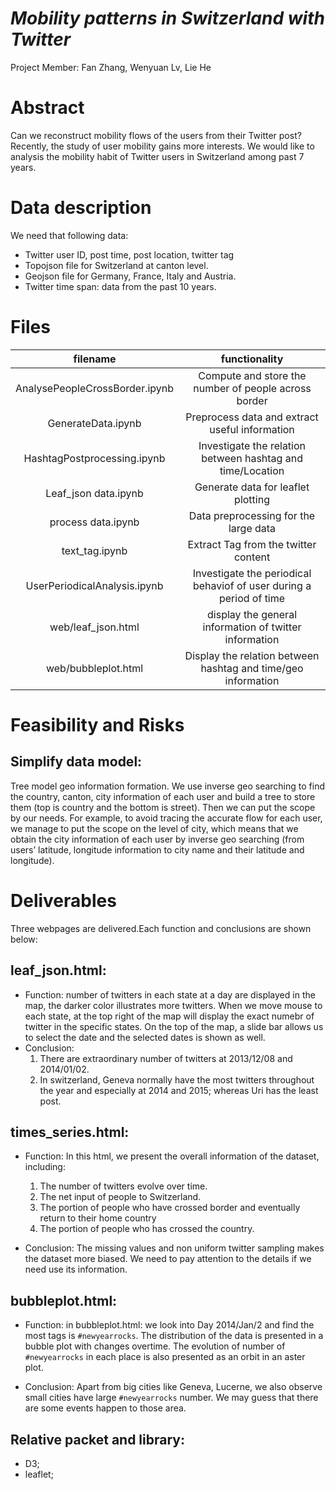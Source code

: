 # *Mobility patterns in Switzerland with Twitter*
Project Member: Fan Zhang, Wenyuan Lv, Lie He

# Abstract
Can we reconstruct mobility flows of the users from their Twitter post? Recently, the study of user mobility gains more interests. We would like to analysis the mobility habit of Twitter users in Switzerland among past 7 years. 

# Data description 
We need that following data:

- Twitter user ID, post time, post location, twitter tag
- Topojson file for Switzerland at canton level.
- Geojson file for Germany, France, Italy and Austria.
- Twitter time span: data from the past 10 years.

# Files
| filename | functionality|
|:---:|:----:|
|AnalysePeopleCrossBorder.ipynb| Compute and store the number of people across border|
|GenerateData.ipynb| Preprocess data and extract useful information|
|HashtagPostprocessing.ipynb| Investigate the relation between hashtag and time/Location|
|Leaf_json data.ipynb| Generate data for leaflet plotting|
|process data.ipynb| Data preprocessing for the large data|
|text_tag.ipynb| Extract Tag from the twitter content|
|UserPeriodicalAnalysis.ipynb| Investigate the periodical behaviof of user during a period of time|
|web/leaf_json.html|display the general information of twitter information|
|web/bubbleplot.html| Display the relation between hashtag and time/geo information|


# Feasibility and Risks
## Simplify data model: 
Tree model geo information formation. We use inverse geo searching to find the country, canton, city information of each user and build a tree to store them (top is country and the bottom is street). Then we can put the scope by our needs. For example, to avoid tracing the accurate flow for each user, we manage to put the scope on the level of city, which means that we obtain the city information of each user by inverse geo searching (from users’ latitude, longitude information to city name and their latitude and longitude).         

# Deliverables

Three webpages are delivered.Each function and conclusions are shown below:

## leaf_json.html: 
- Function: number of twitters in each state at a day are displayed in the map, the darker color illustrates more twitters. When we move mouse to each state, at the top right of the map will display the exact numebr of twitter in the specific states. On the top of the map, a slide bar allows us to select the date and the selected dates is shown as well.
- Conclusion: 
  1. There are extraordinary number of twitters at 2013/12/08 and 2014/01/02. 
  2. In switzerland, Geneva normally have the most twitters throughout the year and especially at 2014 and 2015; whereas Uri has the least post.
  
## times_series.html: 
- Function: In this html, we present the overall information of the dataset,   including:

    1. The number of twitters evolve over time.
    2. The net input of people to Switzerland.
    3. The portion of people who have crossed border and eventually return to their home country
    4. The portion of people who has crossed the country.

- Conclusion: The missing values and non uniform twitter sampling makes the dataset more biased. We need to pay attention to the details if we need use its information.

## bubbleplot.html: 
- Function: in bubbleplot.html:  we look into Day 2014/Jan/2 and find the most tags is `#newyearrocks`. The distribution of the data is presented in a bubble plot with changes overtime. The evolution of number of `#newyearrocks` in each place is also presented as an orbit in an aster plot.

- Conclusion: Apart from big cities like Geneva, Lucerne, we also observe small cities have large `#newyearrocks` number. We may guess that there are some events happen to those area.
 
## Relative packet and library:
- D3;  
- leaflet;   
